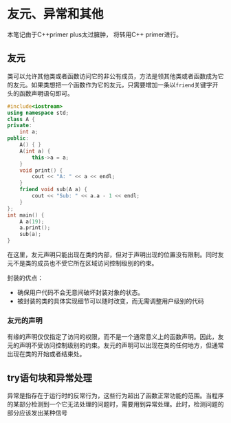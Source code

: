 # 友元、异常和其他

本笔记由于C++primer plus太过臃肿， 将转用C++ primer进行。

## 友元

类可以允许其他类或者函数访问它的非公有成员，方法是领其他类或者函数成为它的友元。如果类想把一个函数作为它的友元，只需要增加一条以`friend`关键字开头的函数声明语句即可。

```cpp
#include<iostream>
using namespace std;
class A {
private:
	int a;
public:
	A() { }
	A(int a) {
		this->a = a;
	}
	void print() {
		cout << "A: " << a << endl;
	}
	friend void sub(A a) {
		cout << "Sub: " << a.a - 1 << endl;
	}
};
int main() {
	A a(19);
	a.print();
	sub(a);
}
```

在这里，友元声明只能出现在类的内部，但对于声明出现的位置没有限制。同时友元不是类的成员也不受它所在区域访问控制级别的约束。

封装的优点：
+ 确保用户代码不会无意间破坏封装对象的状态。
+ 被封装的类的具体实现细节可以随时改变，而无需调整用户级别的代码
  
### 友元的声明

有缘的声明仅仅指定了访问的权限，而不是一个通常意义上的函数声明。因此，友元的声明不受访问控制级别的约束。友元的声明可以出现在类的任何地方，但通常出现在类的开始或者结束处。

## try语句块和异常处理

异常是指存在于运行时的反常行为，这些行为超出了函数正常功能的范围。当程序的某部分检测到一个它无法处理的问题时，需要用到异常处理。此时，检测问题的部分应该发出某种信号